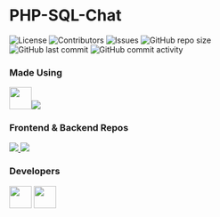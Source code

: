 # PHP-SQL-Chat

![License](https://img.shields.io/github/license/g4o2/PHP-SQL-Chat?color=blue) 
![Contributors](https://img.shields.io/github/contributors/g4o2/PHP-SQL-Chat?color=blue) 
![Issues](https://img.shields.io/github/issues/g4o2/PHP-SQL-Chat?color=blue) 
![GitHub repo size](https://img.shields.io/github/repo-size/g4o2/PHP-SQL-Chat) 
![GitHub last commit](https://img.shields.io/github/last-commit/g4o2/PHP-SQL-Chat?color=red) 
![GitHub commit activity](https://img.shields.io/github/commit-activity/w/g4o2/PHP-SQL-Chat?label=Commits&color=red) 

<!--
## Live demo
<a href="https://g4o2.idx.tw/">https://g4o2.idx.tw/</a>
-->
### Made Using
<img height="40px" src="https://www.php.net/images/logos/new-php-logo.svg"><img  src="https://www.mysql.com/common/logos/powered-by-mysql-88x31-wob.png">
### Frontend & Backend Repos
<a align="center" href="https://github.com/g4o2/PHP-SQL-Chat">
  <img src="https://github-readme-stats.vercel.app/api/pin/?username=g4o2&repo=PHP-SQL-Chat&theme=react&bg_color=0D1117"/>
</a>

<a align="center" href="https://github.com/g4o2/g4o2-api">
  <img src="https://github-readme-stats.vercel.app/api/pin/?username=g4o2&repo=g4o2-api&theme=react&bg_color=0D1117"/>
</a>

### Developers
<kbd><a href="https://github.com/Maxhu787"><img height="40px" src="https://avatars.githubusercontent.com/u/103299803?v=4"/></a></kbd>
<kbd><a href="https://github.com/PythonScratcher"><img height="40px" src="https://avatars.githubusercontent.com/u/81612672?v=4"/></a></kbd>
